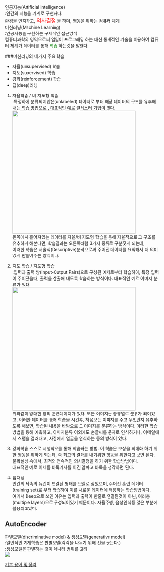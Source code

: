 인공지능(Artificial intelligence)     
:인간의 지능을 기계로 구현하다.      
환경을 인지하고, <span style="color:red ;font-size:17px;">의사결정 </span>을 하며, 행동을 취하는 컴퓨터 체계     
머신러닝(Machine Learning)     
:인공지능을 구현하는 구체적인 접근방식     
컴퓨터과학의 영역으로써 일일이 프로그래밍 하는 대신 통계적인 기술을 이용하여 컴퓨터 체계가 데이터를 통해 <span style="color:green">학습 </span>하는것을 말한다.     

###머신러닝의 네가지 주요 학습    
* 자율(unsupervised) 학습 
* 지도(supervised) 학습
* 강화(reinforcement) 학습
* 딥(deep)러닝

1. 자율학습 / 비 지도형 학습    
:특정하게 분류되지않은(unlabeled) 데이터로 부터 해당 데이터의 구조를 유추해 내는 학습 방법으로 , 대표적인 예로 클러스터 기법이 잇다.
<br/><img src="https://img1.daumcdn.net/thumb/R800x0/?scode=mtistory2&fname=https%3A%2F%2Ft1.daumcdn.net%2Fcfile%2Ftistory%2F9913EA3C5D89C5D103" width="400px"/>      
왼쪽에서 흩어져있는 데이터를 자율/비 지도형 학습을 통해 자율적으로 그 구조를 유추하게 해본다면, 학습결과는 오른쪽처럼 3가지 종류로 구분짓게 되는데,      
이러한 학습은 서술식(Descriptive)분석으로써 주어진 데이터를 요약해서 더 의미있게 만들어주는 방식이다.      


2. 지도 학습 / 지도형 학습     
:입력과 출력 쌍(Input-Output Pairs)으로 구성된 예제로부터 학습하여, 특정 입력이 주어졌을때, 출력을 산출해 내도록 학습하는 방식이다. 대표적인 예로 이미지 분류가 있다.
<br/><img src="https://lh3.googleusercontent.com/proxy/L6Th_M62kd95H_8fKi1mnIbV5oJ_w64NiaRqGi0LhikFLkhoIUE2_5_RL0eOjcsyStthf63XYA8moeRKOH56x2ucYw_m7dTZVPB_ehLL0UmxWiQP4LY5oudo30PXOm6pafsxskq-6D4DuGZo1pNNFBo3UUklR5mlvhUrDyNTjQ"  width="400px"/>
<br/>위와같이 방대한 양의 훈련데이터가 있다. 모든 이미지는 종류별로 분류가 되어있고, 이러한 데이터를 통해 학습을 시킨후, 처음보는 이미지를 주고 무엇인지 유추하도록 해보면, 학습된 내용을 바탕으로 그 이미지를 분류하는 방식이다. 이러한 학습방법을 통해 예측하고, 이미지분류 이외에도 손글씨를 문자로 인식하거나, 이메일에서 스팸을 걸러내고, 사진에서 얼굴을 인식하는 등의 방식이 있다.    
   

3. 강화학습
스스로 시행착오를 통해 학습하는 방법. 이 학습은 보상을 최대화 하기 위한 행동을 취하게 되는데, 즉 최고의 결과를 내기위한 행동을 취한다고 보면 된다.     
   불확실성 속에서, 최적의 연속적인 의사결정을 하기 위한 학습방법이다. <br/>대표적인 예로 이세돌 바둑기사를 이긴 알파고 바둑을 생각하면 된다.     
   

4. 딥러닝    
인간의 뇌속의 뉴런이 연결된 형태를 모델로 삼았으며, 주어진 훈련 데이터(training set)로 부터 학습하여 이를 새로운 데이터에 적용하는 학습방법이다. <br/>
   여기서 Deep으로 쓰인 이유는 입력과 출력이 한줄로 연결된것이 아닌, 여러층(multiple layers)으로 구성되어있기 때문이다. 자율주행, 음성인식등 많은 부분에 활용되고있다. 


## AutoEncoder    
판별모델(discriminative model) & 생성모델(generative model)     
:일반적인 기계학습은 판별모델(각각을 나누기 위해 선을 긋는다.)     
:생성모델은 판별하는 것이 아니라 범위를 고려     
<img src="https://image.slidesharecdn.com/variationalautoencoder-170601084514/95/variational-autoencoder-4-638.jpg?cb=1496306885"/>


[기본 용어 및 정리](https://blog.naver.com/droneaje/222002679692)